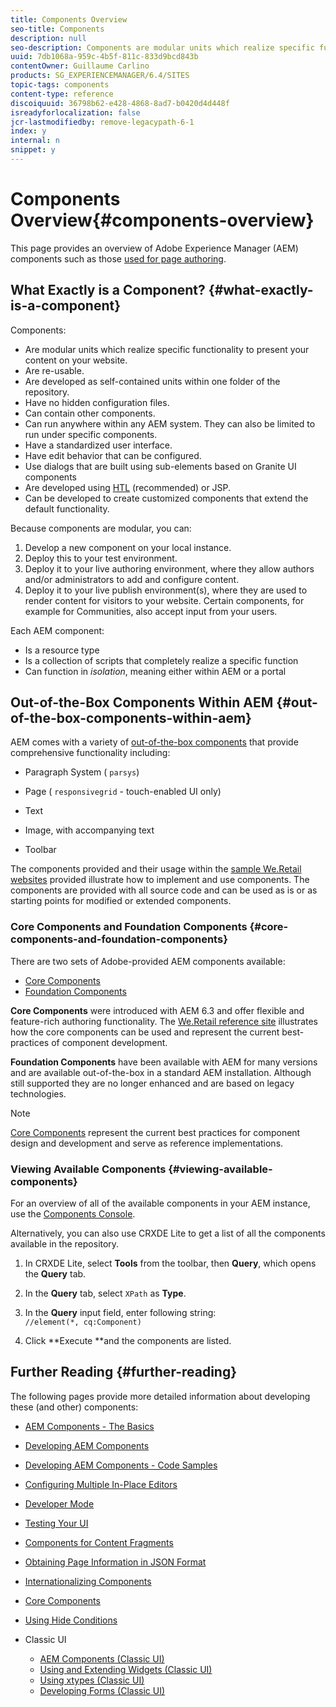 ```yaml
---
title: Components Overview
seo-title: Components
description: null
seo-description: Components are modular units which realize specific functionality to present your content on your website
uuid: 7db1068a-959c-4b5f-811c-833d9bcd843b
contentOwner: Guillaume Carlino
products: SG_EXPERIENCEMANAGER/6.4/SITES
topic-tags: components
content-type: reference
discoiquuid: 36798b62-e428-4868-8ad7-b0420d4d448f
isreadyforlocalization: false
jcr-lastmodifiedby: remove-legacypath-6-1
index: y
internal: n
snippet: y
---
```


# Components Overview{#components-overview}

This page provides an overview of Adobe Experience Manager (AEM) components such as those [used for page authoring](../../authoring/using/default-components-foundation.md).

## What Exactly is a Component? {#what-exactly-is-a-component}

Components:

* Are modular units which realize specific functionality to present your content on your website.
* Are re-usable.
* Are developed as self-contained units within one folder of the repository.
* Have no hidden configuration files.
* Can contain other components.
* Can run anywhere within any AEM system. They can also be limited to run under specific components.
* Have a standardized user interface.
* Have edit behavior that can be configured.
* Use dialogs that are built using sub-elements based on Granite UI components   
* Are developed using [HTL](/content/help/en/experience-manager/htl/user-guide) (recommended) or JSP.
* Can be developed to create customized components that extend the default functionality.

Because components are modular, you can:

1. Develop a new component on your local instance.
1. Deploy this to your test environment.
1. Deploy it to your live authoring environment, where they allow authors and/or administrators to add and configure content.
1. Deploy it to your live publish environment(s), where they are used to render content for visitors to your website. Certain components, for example for Communities, also accept input from your users.

Each AEM component:

* Is a resource type
* Is a collection of scripts that completely realize a specific function
* Can function in *isolation*, meaning either within AEM or a portal

## Out-of-the-Box Components Within AEM {#out-of-the-box-components-within-aem}

AEM comes with a variety of [out-of-the-box components](../../authoring/using/default-components.md) that provide comprehensive functionality including:

* Paragraph System ( `parsys`)
* Page ( `responsivegrid` - touch-enabled UI only)  

* Text  
* Image, with accompanying text
* Toolbar

The components provided and their usage within the [sample We.Retail websites](../../developing/using/we-retail.md) provided illustrate how to implement and use components. The components are provided with all source code and can be used as is or as starting points for modified or extended components.

### Core Components and Foundation Components {#core-components-and-foundation-components}

There are two sets of Adobe-provided AEM components available:

* [Core Components](/content/help/en/experience-manager/core-components/user-guide)
* [Foundation Components](../../authoring/using/default-components-foundation.md)

**Core Components** were introduced with AEM 6.3 and offer flexible and feature-rich authoring functionality. The [We.Retail reference site](../../developing/using/we-retail.md) illustrates how the core components can be used and represent the current best-practices of component development.

**Foundation Components** have been available with AEM for many versions and are available out-of-the-box in a standard AEM installation. Although still supported they are no longer enhanced and are based on legacy technologies.

>[!NOTE]
>
>[Core Components](/content/help/en/experience-manager/core-components/user-guide) represent the current best practices for component design and development and serve as reference implementations.

### Viewing Available Components {#viewing-available-components}

For an overview of all of the available components in your AEM instance, use the [Components Console](../../authoring/using/default-components-console.md).

Alternatively, you can also use CRXDE Lite to get a list of all the components available in the repository.

1. In CRXDE Lite, select **Tools** from the toolbar, then **Query**, which opens the **Query** tab.  

1. In the **Query** tab, select `XPath` as **Type**.

1. In the **Query** input field, enter following string:  
   `//element(*, cq:Component)`

1. Click **Execute **and the components are listed.

## Further Reading {#further-reading}

The following pages provide more detailed information about developing these (and other) components:

* [AEM Components - The Basics](../../developing/using/components-basics.md)
* [Developing AEM Components](../../developing/using/developing-components.md)
* [Developing AEM Components - Code Samples](../../developing/using/developing-components-samples.md)
* [Configuring Multiple In-Place Editors](../../developing/using/multiple-inplace-editors.md)
* [Developer Mode](../../developing/using/developer-mode.md)
* [Testing Your UI](../../developing/using/hobbes.md)
* [Components for Content Fragments](../../developing/using/components-content-fragments.md)
* [Obtaining Page Information in JSON Format](../../developing/using/pageinfo.md)
* [Internationalizing Components](../../developing/using/i18n.md)
* [Core Components](/content/help/en/experience-manager/core-components/user-guide)
* [Using Hide Conditions](../../developing/using/hide-conditions.md)
* Classic UI

    * [AEM Components (Classic UI)](../../developing/using/developing-components-classic.md)
    * [Using and Extending Widgets (Classic UI)](../../developing/using/widgets.md)
    * [Using xtypes (Classic UI)](../../developing/using/xtypes.md)
    * [Developing Forms (Classic UI)](../../developing/using/developing-forms.md)

